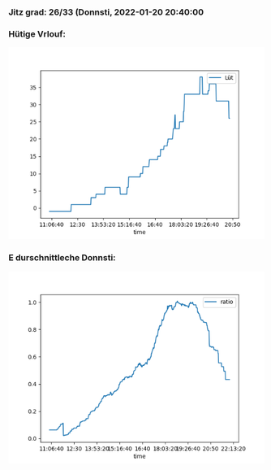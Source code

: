 ### Jitz grad: 26/33 (Donnsti, 2022-01-20 20:40:00

### Hütige Vrlouf:
![Graph](Today.png)

### E durschnittleche Donnsti:
![Graph](Donnsti.png)